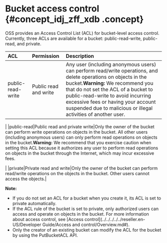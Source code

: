 # Bucket access control {#concept_idj_zff_xdb .concept}

OSS provides an Access Control List \(ACL\) for bucket-level access control. Currently, three ACLs are available for a bucket: public-read-write, public-read, and private.

|ACL|Permission|Description|
|:--|:---------|:----------|
|public-read-write|Public read and write|Any user \(including anonymous users\) can perform read/write operations, and delete operations on objects in the bucket.**Warning:** We recommend you that do not set the ACL of a bucket to public-read-write to avoid incurring excessive fees or having your account suspended due to malicious or illegal activities of another user.

|
|public-read|Public read and private write|Only the owner of the bucket can perform write operations on objects in the bucket. All other users \(including anonymous users\) can only perform read operations on objects in the bucket.**Warning:** We recommend that you exercise caution when setting this ACL because it authorizes any user to perform read operations on objects in the bucket through the Internet, which may incur excessive fees.

|
|private|Private read and write|Only the owner of the bucket can perform read/write operations on the objects in the bucket. Other users cannot access the objects.|

**Note:** 

-   If you do not set an ACL for a bucket when you create it, its ACL is set to private automatically.
-   If the ACL rule of the bucket is set to private, only authorized users can access and operate on objects in the bucket. For more information about access control, see [Access control](../../../../../reseller.en-US/Developer Guide/Access and control/Overview.md#).
-   Only the creator of an existing bucket can modify the ACL for the bucket by using the PutBucketACL API.

